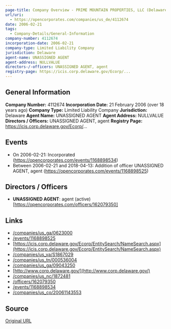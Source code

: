 ```yaml
---
page-title: Company Overview - PRIME MOUNTAIN PROPERTIES, LLC (Delaware)
url/uri:
  - https://opencorporates.com/companies/us_de/4112674
date: 2006-02-21
tags:
  - Company-Details/General-Information
company-number: 4112674
incorporation-date: 2006-02-21
company-type: Limited Liability Company
jurisdiction: Delaware
agent-name: UNASSIGNED AGENT
agent-address: NULLVALUE
directors-/-officers: UNASSIGNED AGENT, agent
registry-page: https://icis.corp.delaware.gov/Ecorp/...
---
```


## General Information
**Company Number:** 4112674
**Incorporation Date:** 21 February 2006 (over 18 years ago)
**Company Type:** Limited Liability Company
**Jurisdiction:** Delaware
**Agent Name:** UNASSIGNED AGENT
**Agent Address:** NULLVALUE
**Directors / Officers:** UNASSIGNED AGENT, agent
**Registry Page:** https://icis.corp.delaware.gov/Ecorp/...

## Events
- On 2006-02-21: Incorporated (https://opencorporates.com/events/1168898534)
- Between 2006-02-21 and 2018-04-13: Addition of officer UNASSIGNED AGENT, agent (https://opencorporates.com/events/1168898525)

## Directors / Officers
- **UNASSIGNED AGENT**: agent (active) [https://opencorporates.com/officers/162079350]

## Links
- [/companies/us_ga/0623000](/companies/us_ga/0623000)
- [/events/1168898525](/events/1168898525)
- [https://icis.corp.delaware.gov/Ecorp/EntitySearch/NameSearch.aspx](https://icis.corp.delaware.gov/Ecorp/EntitySearch/NameSearch.aspx)
- [/companies/us_va/S1867029](/companies/us_va/S1867029)
- [/companies/us_tn/000536004](/companies/us_tn/000536004)
- [/companies/us_ga/09043250](/companies/us_ga/09043250)
- [http://www.corp.delaware.gov/](http://www.corp.delaware.gov/)
- [/companies/us_nc/1872481](/companies/us_nc/1872481)
- [/officers/162079350](/officers/162079350)
- [/events/1168898534](/events/1168898534)
- [/companies/us_co/20061143553](/companies/us_co/20061143553)

## Source
[Original URL](https://opencorporates.com/companies/us_de/4112674)
